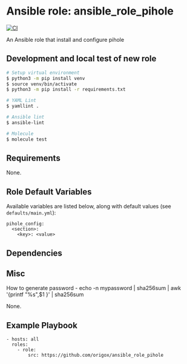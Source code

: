 # Ansible role: ansible_role_pihole
[![CI](https://github.com/origox/ansible_role_pihole/actions/workflows/ci.yml/badge.svg?branch=main)](https://github.com/origox/ansible_role_pihole/actions/workflows/ci.yml)

An Ansible role that install and configure pihole

## Development and local test of new role
```bash
# Setup virtual environment
$ python3 -m pip install venv
$ source venv/bin/activate
$ python3 -m pip install -r requirements.txt

# YAML Lint
$ yamllint .

# Ansible lint
$ ansible-lint

# Molecule
$ molecule test
```

## Requirements

None.

## Role Default Variables

Available variables are listed below, along with default values (see `defaults/main.yml`):

    pihole_config:
      <section>:
        <key>: <value>

## Dependencies

## Misc
How to generate password - echo -n mypassword | sha256sum | awk '{printf "%s",$1 }' | sha256sum

None.

## Example Playbook

    - hosts: all
      roles:
        - role: 
            src: https://github.com/origox/ansible_role_pihole 
